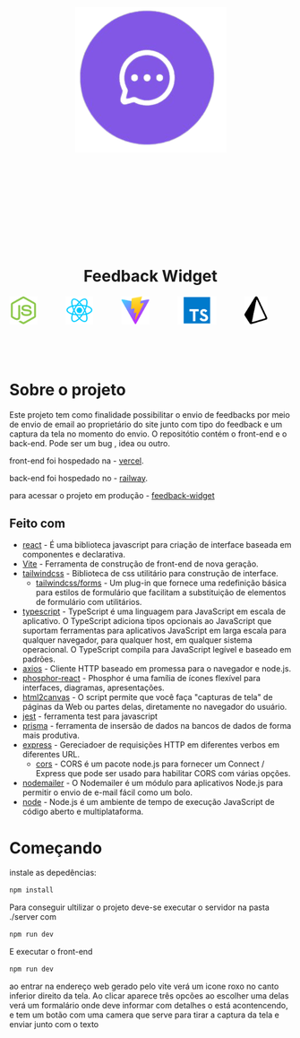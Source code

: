<p align="center" style="margin-bottom: 200px;" >
  <a href="https://feedback-widget-eight-tau.vercel.app/" >
    <img src="./web/src/assets/feedback-screenshot-removebg-preview.png"/>
  </a>
  <h1 align="center" style="text-align: center">Feedback Widget</h1>
</p>

<div style="display: flex; gap: 50px; margin-bottom: 100px;">
  <img style="height: 50px; width: auto;" src="./web/src/assets/pngwing.com(1).png" alt="node logo"
  title="node">
  <img style="height: 50px; width: auto;" src="./web/src/assets/pngwing.com.png" alt="react logo" title="react">
  <img  style="height: 50px; width: auto;"  src="./web/src/assets/pngwing.com(2).png" alt="vite logo" title="vite">
  <img  style="height: 50px; width: auto;"  src="./web/src/assets/pngwing.com(3).png" alt="typescript logo" title="typescript">
  <img style="height: 50px; width: auto;"  src="./web/src/assets/prisma-4.svg" alt="prisma logo" title="prisma ORM">
</div>

# Sobre o projeto

Este projeto tem como finalidade possibilitar o envio de feedbacks por meio de 
envio de email ao proprietário do site junto com tipo do feedback e um captura 
da tela no momento do envio. O repositótio contém o front-end e o back-end.
Pode ser um bug , idea ou outro.

front-end foi hospedado na - [vercel](https://vercel.com/).

back-end foi hospedado no - [railway](https://railway.app/).

para acessar o projeto em produção - [feedback-widget](https://feedback-widget-eight-tau.vercel.app/)

## Feito com
- [react](https://github.com/facebook/react) - É uma biblioteca javascript para
criação de interface baseada em componentes e declarativa.
- [Vite](https://github.com/vitejs/vite) - Ferramenta de construção de front-end
de nova geração.
- [tailwindcss](https://github.com/tailwindlabs/tailwindcss) - Biblioteca de css
utilitário para construção de interface.
  - [tailwindcss/forms](https://github.com/tailwindlabs/tailwindcss-forms) - Um plug-in que fornece uma redefinição básica para estilos de formulário que facilitam a substituição de elementos de formulário com utilitários. 
- [typescript](https://github.com/microsoft/TypeScript) - TypeScript é uma linguagem para JavaScript em escala de aplicativo. O TypeScript adiciona tipos opcionais ao JavaScript que suportam ferramentas para aplicativos JavaScript em larga escala para qualquer navegador, para qualquer host, em qualquer sistema operacional. O TypeScript compila para JavaScript legível e baseado em padrões. 
- [axios](https://github.com/axios/axios) - Cliente HTTP baseado em promessa para o navegador e node.js.
- [phosphor-react](https://github.com/phosphor-icons/phosphor-react) - Phosphor é uma família de ícones flexível para interfaces, diagramas, apresentações.
- [html2canvas](https://github.com/niklasvh/html2canvas) - O script permite que você faça "capturas de tela" de páginas da Web ou partes delas, diretamente no navegador do usuário.
- [jest](https://github.com/facebook/jest) - ferramenta test para javascript
- [prisma](https://github.com/prisma/prisma) - ferramenta de insersão de dados na bancos
de dados de forma mais produtiva.
- [express](https://github.com/expressjs/express) - Gereciadoer de requisições HTTP em diferentes verbos em diferentes URL.
  - [cors](https://github.com/expressjs/cors) - CORS é um pacote node.js para fornecer um Connect / Express que pode ser usado para habilitar CORS com várias opções.
- [nodemailer](https://github.com/nodemailer/nodemailer) - O Nodemailer é um módulo para aplicativos Node.js para permitir o envio de e-mail fácil como um bolo.
- [node](https://github.com/nodejs/node) - Node.js é um ambiente de tempo de execução JavaScript de código aberto e multiplataforma.

# Começando

instale as depedências:
```sh
npm install
```
Para conseguir ultilizar o projeto deve-se executar o servidor na pasta ./server com
```sh
npm run dev
```
E executar o front-end 
```sh
npm run dev
```
ao entrar na endereço web gerado pelo vite verá um icone roxo no canto inferior
direito da tela.
Ao clicar aparece três opcões ao escolher uma delas verá um formalário onde deve
informar com detalhes o está acontencendo, e tem um botão com uma camera que serve 
para tirar a captura da tela e enviar junto com o texto
